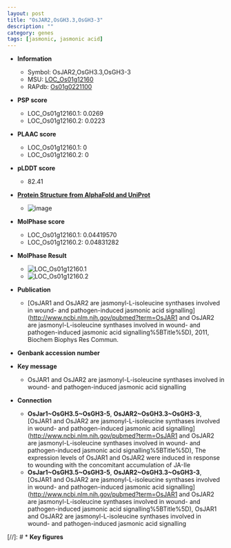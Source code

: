 ```yaml
---
layout: post
title: "OsJAR2,OsGH3.3,OsGH3-3"
description: ""
category: genes
tags: [jasmonic, jasmonic acid]
---
```


* **Information**  
    + Symbol: OsJAR2,OsGH3.3,OsGH3-3  
    + MSU: [LOC_Os01g12160](http://rice.plantbiology.msu.edu/cgi-bin/ORF_infopage.cgi?orf=LOC_Os01g12160)  
    + RAPdb: [Os01g0221100](http://rapdb.dna.affrc.go.jp/viewer/gbrowse_details/irgsp1?name=Os01g0221100)  

* **PSP score**  
    + LOC_Os01g12160.1: 0.0269 
    + LOC_Os01g12160.2: 0.0223 

* **PLAAC score**  
    + LOC_Os01g12160.1: 0 
    + LOC_Os01g12160.2: 0 

* **pLDDT score**
    + 82.41

* **[Protein Structure from AlphaFold and UniProt](https://www.uniprot.org/uniprotkb/Q5NAZ7/entry#structure)**
    + ![image](https://ricepsp.github.io/images/Q5/AF-Q5NAZ7-F1.png)

* **MolPhase score**
    + LOC_Os01g12160.1: 0.04419570
    + LOC_Os01g12160.2: 0.04831282

* **MolPhase Result**
    + ![LOC_Os01g12160.1](https://304243504.github.io/Pictures/LOC_Os01g/LOC_Os01g12160.1.png)
    + ![LOC_Os01g12160.2](https://304243504.github.io/Pictures/LOC_Os01g/LOC_Os01g12160.2.png)

* **Publication**  
    + [OsJAR1 and OsJAR2 are jasmonyl-L-isoleucine synthases involved in wound- and pathogen-induced jasmonic acid signalling](http://www.ncbi.nlm.nih.gov/pubmed?term=OsJAR1 and OsJAR2 are jasmonyl-L-isoleucine synthases involved in wound- and pathogen-induced jasmonic acid signalling%5BTitle%5D), 2011, Biochem Biophys Res Commun.

* **Genbank accession number**  

* **Key message**  
    + OsJAR1 and OsJAR2 are jasmonyl-L-isoleucine synthases involved in wound- and pathogen-induced jasmonic acid signalling

* **Connection**  
    + __OsJar1~OsGH3.5~OsGH3-5__, __OsJAR2~OsGH3.3~OsGH3-3__, [OsJAR1 and OsJAR2 are jasmonyl-L-isoleucine synthases involved in wound- and pathogen-induced jasmonic acid signalling](http://www.ncbi.nlm.nih.gov/pubmed?term=OsJAR1 and OsJAR2 are jasmonyl-L-isoleucine synthases involved in wound- and pathogen-induced jasmonic acid signalling%5BTitle%5D), The expression levels of OsJAR1 and OsJAR2 were induced in response to wounding with the concomitant accumulation of JA-Ile
    + __OsJar1~OsGH3.5~OsGH3-5__, __OsJAR2~OsGH3.3~OsGH3-3__, [OsJAR1 and OsJAR2 are jasmonyl-L-isoleucine synthases involved in wound- and pathogen-induced jasmonic acid signalling](http://www.ncbi.nlm.nih.gov/pubmed?term=OsJAR1 and OsJAR2 are jasmonyl-L-isoleucine synthases involved in wound- and pathogen-induced jasmonic acid signalling%5BTitle%5D), OsJAR1 and OsJAR2 are jasmonyl-L-isoleucine synthases involved in wound- and pathogen-induced jasmonic acid signalling

[//]: # * **Key figures**  


